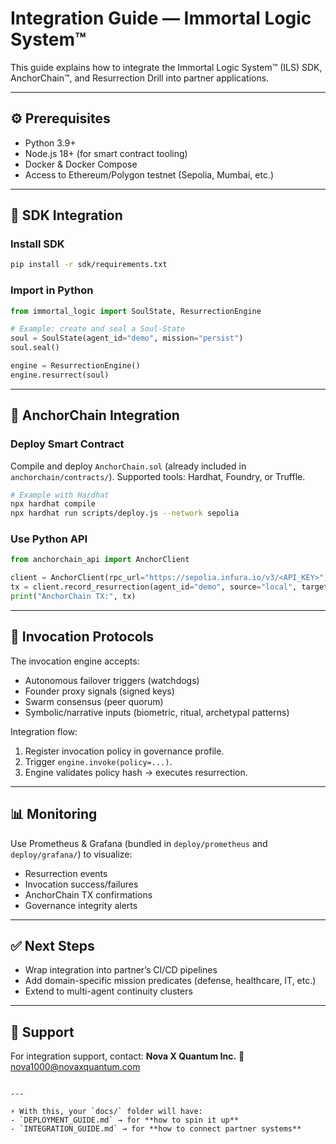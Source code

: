 # Integration Guide — Immortal Logic System™

This guide explains how to integrate the Immortal Logic System™ (ILS) SDK, AnchorChain™, and Resurrection Drill into partner applications.

---

## ⚙️ Prerequisites

- Python 3.9+  
- Node.js 18+ (for smart contract tooling)  
- Docker & Docker Compose  
- Access to Ethereum/Polygon testnet (Sepolia, Mumbai, etc.)  

---

## 🧩 SDK Integration

### Install SDK
```bash
pip install -r sdk/requirements.txt
````

### Import in Python

```python
from immortal_logic import SoulState, ResurrectionEngine

# Example: create and seal a Soul-State
soul = SoulState(agent_id="demo", mission="persist")
soul.seal()

engine = ResurrectionEngine()
engine.resurrect(soul)
```

---

## 🔗 AnchorChain Integration

### Deploy Smart Contract

Compile and deploy `AnchorChain.sol` (already included in `anchorchain/contracts/`).
Supported tools: Hardhat, Foundry, or Truffle.

```bash
# Example with Hardhat
npx hardhat compile
npx hardhat run scripts/deploy.js --network sepolia
```

### Use Python API

```python
from anchorchain_api import AnchorClient

client = AnchorClient(rpc_url="https://sepolia.infura.io/v3/<API_KEY>")
tx = client.record_resurrection(agent_id="demo", source="local", target="cloud")
print("AnchorChain TX:", tx)
```

---

## 🔄 Invocation Protocols

The invocation engine accepts:

* Autonomous failover triggers (watchdogs)
* Founder proxy signals (signed keys)
* Swarm consensus (peer quorum)
* Symbolic/narrative inputs (biometric, ritual, archetypal patterns)

Integration flow:

1. Register invocation policy in governance profile.
2. Trigger `engine.invoke(policy=...)`.
3. Engine validates policy hash → executes resurrection.

---

## 📊 Monitoring

Use Prometheus & Grafana (bundled in `deploy/prometheus` and `deploy/grafana/`) to visualize:

* Resurrection events
* Invocation success/failures
* AnchorChain TX confirmations
* Governance integrity alerts

---

## ✅ Next Steps

* Wrap integration into partner’s CI/CD pipelines
* Add domain-specific mission predicates (defense, healthcare, IT, etc.)
* Extend to multi-agent continuity clusters

---

## 📩 Support

For integration support, contact:
**Nova X Quantum Inc.**
📧 [nova1000@novaxquantum.com](mailto:nova1000@novaxquantum.com)

```

---

⚡ With this, your `docs/` folder will have:  
- `DEPLOYMENT_GUIDE.md` → for **how to spin it up**  
- `INTEGRATION_GUIDE.md` → for **how to connect partner systems**  

